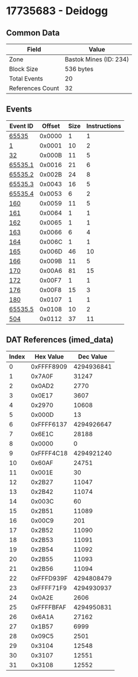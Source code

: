 # 17735683 - Deidogg

## Common Data

| Field            | Value                  |
|------------------|------------------------|
| Zone             | Bastok Mines (ID: 234) |
| Block Size       | 536 bytes              |
| Total Events     | 20                     |
| References Count | 32                     |

## Events

| Event ID                | Offset   |   Size |   Instructions |
|-------------------------|----------|--------|----------------|
| [65535](./65535.md)     | 0x0000   |      1 |              1 |
| [1](./1.md)             | 0x0001   |     10 |              2 |
| [32](./32.md)           | 0x000B   |     11 |              5 |
| [65535.1](./65535.1.md) | 0x0016   |     21 |              6 |
| [65535.2](./65535.2.md) | 0x002B   |     24 |              8 |
| [65535.3](./65535.3.md) | 0x0043   |     16 |              5 |
| [65535.4](./65535.4.md) | 0x0053   |      6 |              2 |
| [160](./160.md)         | 0x0059   |     11 |              5 |
| [161](./161.md)         | 0x0064   |      1 |              1 |
| [162](./162.md)         | 0x0065   |      1 |              1 |
| [163](./163.md)         | 0x0066   |      6 |              4 |
| [164](./164.md)         | 0x006C   |      1 |              1 |
| [165](./165.md)         | 0x006D   |     46 |             10 |
| [166](./166.md)         | 0x009B   |     11 |              5 |
| [170](./170.md)         | 0x00A6   |     81 |             15 |
| [172](./172.md)         | 0x00F7   |      1 |              1 |
| [176](./176.md)         | 0x00F8   |     15 |              3 |
| [180](./180.md)         | 0x0107   |      1 |              1 |
| [65535.5](./65535.5.md) | 0x0108   |     10 |              2 |
| [504](./504.md)         | 0x0112   |     37 |             11 |

## DAT References (imed_data)

|   Index | Hex Value   |   Dec Value |
|---------|-------------|-------------|
|       0 | 0xFFFF8909  |  4294936841 |
|       1 | 0x7A0F      |       31247 |
|       2 | 0x0AD2      |        2770 |
|       3 | 0x0E17      |        3607 |
|       4 | 0x2970      |       10608 |
|       5 | 0x000D      |          13 |
|       6 | 0xFFFF6137  |  4294926647 |
|       7 | 0x6E1C      |       28188 |
|       8 | 0x0000      |           0 |
|       9 | 0xFFFF4C18  |  4294921240 |
|      10 | 0x60AF      |       24751 |
|      11 | 0x001E      |          30 |
|      12 | 0x2B27      |       11047 |
|      13 | 0x2B42      |       11074 |
|      14 | 0x003C      |          60 |
|      15 | 0x2B51      |       11089 |
|      16 | 0x00C9      |         201 |
|      17 | 0x2B52      |       11090 |
|      18 | 0x2B53      |       11091 |
|      19 | 0x2B54      |       11092 |
|      20 | 0x2B55      |       11093 |
|      21 | 0x2B56      |       11094 |
|      22 | 0xFFFD939F  |  4294808479 |
|      23 | 0xFFFF71F9  |  4294930937 |
|      24 | 0x0A2E      |        2606 |
|      25 | 0xFFFFBFAF  |  4294950831 |
|      26 | 0x6A1A      |       27162 |
|      27 | 0x1B57      |        6999 |
|      28 | 0x09C5      |        2501 |
|      29 | 0x3104      |       12548 |
|      30 | 0x3107      |       12551 |
|      31 | 0x3108      |       12552 |
